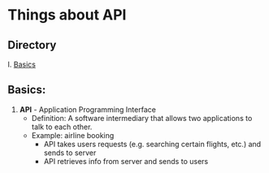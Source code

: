 # Things about API

## Directory

I. [Basics](#basics)



## Basics:  <a name = "basics"></a> 

1. **API** - Application Programming Interface
    <ul>
        <li> Definition: A software intermediary that allows two applications to talk to each other.</li>
        <li>Example: airline booking 
            <ul> 
                <li> API takes users requests (e.g. searching certain flights, etc.) and sends to server </li>
                <li> API retrieves info from server and sends to users</li>
            </ul>
        </li>
    </ul>